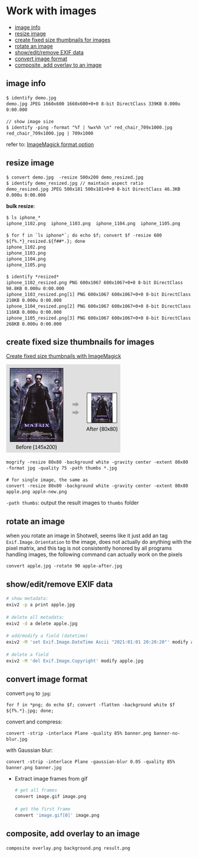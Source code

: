 # Work with images

- [image info](#image-info)
- [resize image](#resize-image)
- [create fixed size thumbnails for images](#create-fixed-size-thumbnails-for-images)
- [rotate an image](#rotate-an-image)
- [show/edit/remove EXIF data](#showeditremove-exif-data)
- [convert image format](#convert-image-format)
- [composite, add overlay to an image](#composite-add-overlay-to-an-image)

## image info

    $ identify demo.jpg
    demo.jpg JPEG 1660x600 1660x600+0+0 8-bit DirectClass 339KB 0.000u 0:00.000

    // show image size
    $ identify -ping -format "%f | %wx%h \n" red_chair_709x1000.jpg
    red_chair_709x1000.jpg | 709x1000

refer to: [ImageMagick format option][imagemagick-format-options]

## resize image

    $ convert demo.jpg  -resize 500x200 demo_resized.jpg
    $ identify demo_resized.jpg // maintain aspect ratio
    demo_resized.jpg JPEG 500x181 500x181+0+0 8-bit DirectClass 46.3KB 0.000u 0:00.000

**bulk resize**:

    $ ls iphone_*
    iphone_1102.png  iphone_1103.png  iphone_1104.png  iphone_1105.png

    $ for f in `ls iphone*`; do echo $f; convert $f -resize 600 ${f%.*}_resized.${f##*.}; done
    iphone_1102.png
    iphone_1103.png
    iphone_1104.png
    iphone_1105.png

    $ identify *resized*
    iphone_1102_resized.png PNG 600x1067 600x1067+0+0 8-bit DirectClass 98.8KB 0.000u 0:00.000
    iphone_1103_resized.png[1] PNG 600x1067 600x1067+0+0 8-bit DirectClass 210KB 0.000u 0:00.000
    iphone_1104_resized.png[2] PNG 600x1067 600x1067+0+0 8-bit DirectClass 116KB 0.000u 0:00.000
    iphone_1105_resized.png[3] PNG 600x1067 600x1067+0+0 8-bit DirectClass 268KB 0.000u 0:00.000

## create fixed size thumbnails for images

[Create fixed size thumbnails with ImageMagick](http://cubiq.org/create-fixed-size-thumbnails-with-imagemagick)

![Demo](./images/imagemagick-create-fixed-size-thumbnails.jpeg)

```shell
mogrify -resize 80x80 -background white -gravity center -extent 80x80 -format jpg -quality 75 -path thumbs *.jpg

# for single image, the same as
convert -resize 80x80 -background white -gravity center -extent 80x80 apple.png apple-new.png
```

`-path thumbs`: output the result images to `thumbs` folder

## rotate an image

when you rotate an image in Shotwell, seems like it just add an tag `Exif.Image.Orientation` to the image, does not actually do anything with the pixel matrix, and this tag is not consistently honored by all programs handling images, the following command can actually work on the pixels

    convert apple.jpg -rotate 90 apple-after.jpg

## show/edit/remove EXIF data

```sh
# show metadata:
exiv2 -p a print apple.jpg

# delete all metadata:
exiv2 -d a delete apple.jpg

# add/modify a field (datetime)
exiv2 -M 'set Exif.Image.DateTime Ascii "2021:01:01 20:20:20"' modify apple.jpg

# delete a field
exiv2 -M 'del Exif.Image.Copyright' modify apple.jpg
```

## convert image format

convert `png` to `jpg`:

    for f in *png; do echo $f; convert -flatten -background white $f ${f%.*}.jpg; done;

convert and compress:

    convert -strip -interlace Plane -quality 85% banner.png banner-no-blur.jpg

with Gaussian blur:

    convert -strip -interlace Plane -gaussian-blur 0.05 -quality 85% banner.png banner.jpg

- Extract image frames from gif

    ```sh
    # get all frames
    convert image.gif image.png

    # get the first frame
    convert 'image.gif[0]' image.png
    ```

## composite, add overlay to an image

    composite overlay.png background.png result.png

[imagemagick-format-options]: http://www.imagemagick.org/script/escape.php
